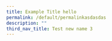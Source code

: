 ```yaml
---
title: Example Title hello
permalink: /default/permalinkasdasdas
description: ""
third_nav_title: Test new name 3
---
```


